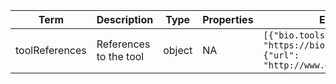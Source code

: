 |Term | Description | Type | Properties | Example | Enum|
| ---| ---| ---| ---| ---| --- |
| toolReferences | References to the tool | object | NA | `[{"bio.toolsId": "https://bio.tools/vep"}, {"url": "http://www.ensembl.org/vep"}]` | NA|
